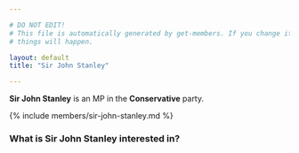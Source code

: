 ```yaml
---

# DO NOT EDIT!
# This file is automatically generated by get-members. If you change it, bad
# things will happen.

layout: default
title: "Sir John Stanley"

---
```


**Sir John Stanley** is an MP in the **Conservative** party.

{% include members/sir-john-stanley.md %}

### What is Sir John Stanley interested in?


